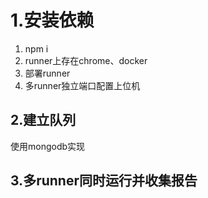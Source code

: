 # 1.安装依赖

1. npm i
2. runner上存在chrome、docker
3. 部署runner
4. 多runner独立端口配置上位机



## 2.建立队列

使用mongodb实现

## 3.多runner同时运行并收集报告



